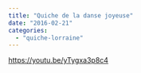 ```yaml
---
title: "Quiche de la danse joyeuse"
date: "2016-02-21"
categories: 
  - "quiche-lorraine"
---
```


https://youtu.be/yTygxa3p8c4
